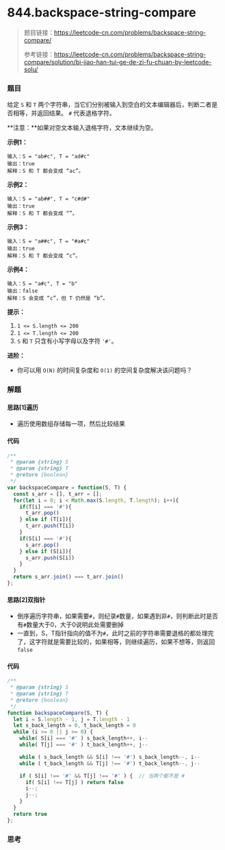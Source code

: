 # 844.backspace-string-compare

> 题目链接：https://leetcode-cn.com/problems/backspace-string-compare/
>
> 参考链接：https://leetcode-cn.com/problems/backspace-string-compare/solution/bi-jiao-han-tui-ge-de-zi-fu-chuan-by-leetcode-solu/
>

### 题目

给定 `S` 和 `T` 两个字符串，当它们分别被输入到空白的文本编辑器后，判断二者是否相等，并返回结果。 `#` 代表退格字符。

**注意：**如果对空文本输入退格字符，文本继续为空。

**示例1：**

```
输入：S = "ab#c", T = "ad#c"
输出：true
解释：S 和 T 都会变成 “ac”。
```

**示例2：**

```
输入：S = "ab##", T = "c#d#"
输出：true
解释：S 和 T 都会变成 “”。
```

**示例3：**

```
输入：S = "a##c", T = "#a#c"
输出：true
解释：S 和 T 都会变成 “c”。
```

**示例4：**

```
输入：S = "a#c", T = "b"
输出：false
解释：S 会变成 “c”，但 T 仍然是 “b”。
```

**提示：**

1. `1 <= S.length <= 200`
2. `1 <= T.length <= 200`
3. `S` 和 `T` 只含有小写字母以及字符 `'#'`。

**进阶：**

- 你可以用 `O(N)` 的时间复杂度和 `O(1)` 的空间复杂度解决该问题吗？

### 解题

#### 思路[1]遍历

* 遍历使用数组存储每一项，然后比较结果

#### 代码

```javascript
/**
 * @param {string} S
 * @param {string} T
 * @return {boolean}
 */
var backspaceCompare = function(S, T) {
  const s_arr = [], t_arr = [];
  for(let i = 0; i < Math.max(S.length, T.length); i++){
    if(T[i] === '#'){
      t_arr.pop()
    } else if (T[i]){
      t_arr.push(T[i])
    }
    if(S[i] === '#'){
      s_arr.pop()
    } else if (S[i]){
      s_arr.push(S[i])
    }
  }
  return s_arr.join() === t_arr.join()
};
```

#### 思路[2]双指针

* 倒序遍历字符串，如果需要`#`，则纪录`#`数量，如果遇到非`#`，则判断此时是否有`#`数量大于0，大于0说明此处需要删掉
* 一直到，S，T指针指向的值不为`#`，此时之前的字符串需要退格的都处理完了，这字符就是需要比较的，如果相等，则继续遍历，如果不想等，则返回`false`

#### 代码

```javascript
/**
 * @param {string} S
 * @param {string} T
 * @return {boolean}
 */
function backspaceCompare(S, T) {
  let i = S.length - 1, j = T.length - 1
  let s_back_length = 0, t_back_length = 0
  while (i >= 0 || j >= 0) {
    while( S[i] === '#' ) s_back_length++, i--
    while( T[j] === '#' ) t_back_length++, j--

    while ( s_back_length && S[i] !== '#') s_back_length--, i--
    while ( t_back_length && T[j] !== '#') t_back_length--, j--

    if ( S[i] !== '#' && T[j] !== '#' ) {  // 当两个都不是 #
      if( S[i] !== T[j] ) return false
      i--;
      j--;
    }
  }
  return true
};
```

#### 

### 思考